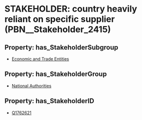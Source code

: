 # STAKEHOLDER: __country heavily reliant on specific supplier__ (PBN__Stakeholder_2415)

## Property: has_StakeholderSubgroup

* [Economic and Trade Entities](PBN__StakeholderSubgroup_122)

## Property: has_StakeholderGroup

* [National Authorities](PBN__StakeholderGroup_7)

## Property: has_StakeholderID

* [Q1762621](Q1762621)

